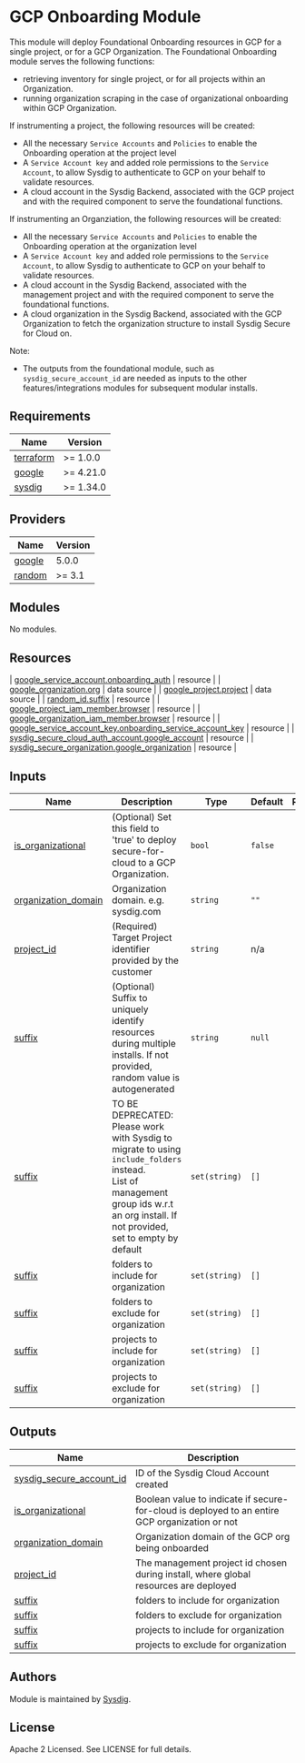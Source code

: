 # GCP Onboarding Module

This module will deploy Foundational Onboarding resources in GCP for a single project, or for a GCP Organization.
The Foundational Onboarding module serves the following functions:
- retrieving inventory for single project, or for all projects within an Organization.
- running organization scraping in the case of organizational onboarding within GCP Organization.

If instrumenting a project, the following resources will be created:
- All the necessary `Service Accounts` and `Policies` to enable the Onboarding operation at the project level
- A `Service Account key` and added role permissions to the `Service Account`, to allow Sysdig to authenticate to GCP on your behalf to validate resources.
- A cloud account in the Sysdig Backend, associated with the GCP project and with the required component to serve the foundational functions.

If instrumenting an Organziation, the following resources will be created:
- All the necessary `Service Accounts` and `Policies` to enable the Onboarding operation at the organization level
- A `Service Account key` and added role permissions to the `Service Account`, to allow Sysdig to authenticate to GCP on your behalf to validate resources.
- A cloud account in the Sysdig Backend, associated with the management project and with the required component to serve the foundational functions.
- A cloud organization in the Sysdig Backend, associated with the GCP Organization to fetch the organization structure to install Sysdig Secure for Cloud on.

Note:
- The outputs from the foundational module, such as `sysdig_secure_account_id` are needed as inputs to the other features/integrations modules for subsequent modular installs.

<!-- BEGINNING OF PRE-COMMIT-TERRAFORM DOCS HOOK -->
## Requirements

| Name | Version   |
|------|-----------|
| <a name="requirement_terraform"></a> [terraform](#requirement\_terraform) | >= 1.0.0  |
| <a name="requirement_google"></a> [google](#requirement\_google) | >= 4.21.0 |
| <a name="requirement_sysdig"></a> [sysdig](#requirement\_sysdig) | >= 1.34.0 |

## Providers

| Name | Version |
|------|---------|
| <a name="provider_google"></a> [google](#provider\_google) | 5.0.0 |
| <a name="provider_random"></a> [random](#provider\_random) | >= 3.1 |

## Modules

No modules.

## Resources

| [google_service_account.onboarding_auth](https://registry.terraform.io/providers/hashicorp/google/latest/docs/resources/service_account) | resource |
| [google_organization.org](https://registry.terraform.io/providers/hashicorp/google/latest/docs/data-sources/organization) | data source |
| [google_project.project](https://registry.terraform.io/providers/hashicorp/google/latest/docs/data-sources/project) | data source |
| [random_id.suffix](https://registry.terraform.io/providers/hashicorp/random/latest/docs/resources/id) | resource |
| [google_project_iam_member.browser](https://registry.terraform.io/providers/hashicorp/google/latest/docs/resources/google_project_iam#google_project_iam_member) | resource |
| [google_organization_iam_member.browser](https://registry.terraform.io/providers/hashicorp/google/latest/docs/resources/google_organization_iam#google_organization_iam_member) | resource |
| [google_service_account_key.onboarding_service_account_key](https://registry.terraform.io/providers/hashicorp/google/latest/docs/resources/service_account_key) | resource |
| [sysdig_secure_cloud_auth_account.google_account](https://registry.terraform.io/providers/sysdiglabs/sysdig/latest/docs/resources/secure_cloud_auth_account) | resource |
| [sysdig_secure_organization.google_organization](https://registry.terraform.io/providers/sysdiglabs/sysdig/latest/docs/resources/secure_organization) | resource |

## Inputs

| Name                                                                                          | Description                                                                                                                                                                             | Type          | Default | Required |
|-----------------------------------------------------------------------------------------------|-----------------------------------------------------------------------------------------------------------------------------------------------------------------------------------------|---------------|---------|:--------:|
| <a name="input_is_organizational"></a> [is\_organizational](#input\_is\_organizational)       | (Optional) Set this field to 'true' to deploy secure-for-cloud to a GCP Organization.                                                                                                   | `bool`        | `false` |    no    |
| <a name="input_organization_domain"></a> [organization\_domain](#input\_organization\_domain) | Organization domain. e.g. sysdig.com                                                                                                                                                    | `string`      | `""`    |    no    |
| <a name="input_project_id"></a> [project\_id](#input\_project\_id)                            | (Required) Target Project identifier provided by the customer                                                                                                                           | `string`      | n/a     |   yes    |
| <a name="input_suffix"></a> [suffix](#input\_suffix)                                          | (Optional) Suffix to uniquely identify resources during multiple installs. If not provided, random value is autogenerated                                                               | `string`      | `null`  |    no    |
| <a name="input_management_group_ids"></a> [suffix](#input\_management\_group\_ids)            | TO BE DEPRECATED: Please work with Sysdig to migrate to using `include_folders` instead.<br>List of management group ids w.r.t an org install. If not provided, set to empty by default | `set(string)` | `[]`    |    no    |
| <a name="input_include_folders"></a> [suffix](#input\_include\_folders)                       | folders to include for organization                                                                                                                                                     | `set(string)` | `[]`    |    no    |
| <a name="input_exclude_folders"></a> [suffix](#input\_exclude\_folders)                       | folders to exclude for organization                                                                                                                                                     | `set(string)` | `[]`    |    no    |
| <a name="input_include_projects"></a> [suffix](#input\_include\_projects)                     | projects to include for organization                                                                                                                                                    | `set(string)` | `[]`    |    no    |
| <a name="input_exclude_projects"></a> [suffix](#input\_exclude\_projects)                     | projects to exclude for organization                                                                                                                                                    | `set(string)` | `[]`    |    no    |



## Outputs

| Name                                                                                                               | Description                                                                                    |
|--------------------------------------------------------------------------------------------------------------------|------------------------------------------------------------------------------------------------|
| <a name="output_sysdig_secure_account_id"></a> [sysdig\_secure\_account\_id](#output\_sysdig\_secure\_account\_id) | ID of the Sysdig Cloud Account created                                                         |
| <a name="output_is_organizational"></a> [is\_organizational](#output\_is\_organizational)                          | Boolean value to indicate if secure-for-cloud is deployed to an entire GCP organization or not |
| <a name="output_organization_domain"></a> [organization\_domain](#output\_organization\_domain)                    | Organization domain of the GCP org being onboarded                                             |
| <a name="output_project_id"></a> [project\_id](#output\_project\_id)                                               | The management project id chosen during install, where global resources are deployed           |
| <a name="output_include_folders"></a> [suffix](#output\_include\_folders)                                          | folders to include for organization                                                            |
| <a name="output_exclude_folders"></a> [suffix](#output\_exclude\_folders)                                          | folders to exclude for organization                                                            |
| <a name="output_include_projects"></a> [suffix](#output\_include\_projects)                                        | projects to include for organization                                                           |
| <a name="output_exclude_projects"></a> [suffix](#output\_exclude\_projects)                                        | projects to exclude for organization                                                           |

<!-- END OF PRE-COMMIT-TERRAFORM DOCS HOOK -->

## Authors

Module is maintained by [Sysdig](https://sysdig.com).

## License

Apache 2 Licensed. See LICENSE for full details.